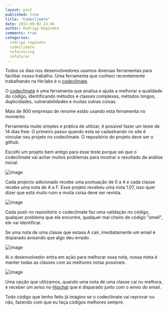 ```yaml
---
layout: post
published: true
title: "Codeclimate"
date: 2013-09-02 23:46
author: Rodrigo Reginato
comments: true
categories: 
  rodrigo reginato
  codeclimate
  refactoring
  refatorar
---
```


Todos os dias nos desenvolvedores usamos diversas ferramentas para facilitar nosso trabalho.
Uma ferramenta que conheci recentemente trabalhando na He:labs é o [codeclimate](https://codeclimate.com).

<!--more-->

O [codeclimate](https://codeclimate.com) é uma ferramenta que analisa e ajuda a melhorar a qualidade do código, identificando métodos e classes complexas, métodos longos, duplicidades, vulnerabilidades e muitas outras coisas. 

Mais de 900 empresas de renome estão usando esta ferramenta no momento.

Ferramenta muito simples e prática de utilizar, é possível fazer um teste de 14 dias free.
O primeiro passo quando esta se cadastrando no site é vincular seu projeto no codeclimate. O repositório do projeto deve ser o github.

Escolhi um projeto bem antigo para esse teste porque sei que o codeclimate vai achar muitos problemas para mostrar o resultado da análise inicial.

![image](/images/posts/2013-09-02/codeclimate_1.png)

Cada projecto adicionado recebe uma pontuação de 0 a 4 e cada classe recebe uma nota de A a F. Esse projeto recebeu uma nota 1.07, isso quer dizer que está muito ruim e muita coisa deve ser revista.

![image](/images/posts/2013-09-02/codeclimate_2.png)

Cada push no repositório o codeclimate faz uma validação no código, qualquer problema que ele encontre, qualquer mal cheiro de código "smell", ele vai identificar.

Se uma nota de uma classe que estava A cair, imediatamente um email é disparado avisando que algo deu errado.

![image](/images/posts/2013-09-02/codeclimate_3.png)

Ai o desenvolvedor entra em ação para melhorar essa nota, nossa meta é manter todas as classes com as melhores notas possíveis.

![image](/images/posts/2013-09-02/codeclimate_4.png)

Uma opção que utilizamos, quando uma nota de uma classe cai ou melhora, é receber um aviso no [Hipchat](https://www.hipchat.com) que é disparado junto com o envio do email.

Todo código que tenho feito já imagino se o codeclimate vai reprovar ou não, fazendo com que eu faça códigos melhores sempre.
